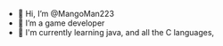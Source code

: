 - 👋 Hi, I’m @MangoMan223
- 👀 I’m a game developer
- 🌱 I'm currently learning java, and all the C languages,
<!---
MangoMan223/MangoMan223 is a ✨ special ✨ repository because its `README.md` (this file) appears on your GitHub profile.
You can click the Preview link to take a look at your changes.
--->
